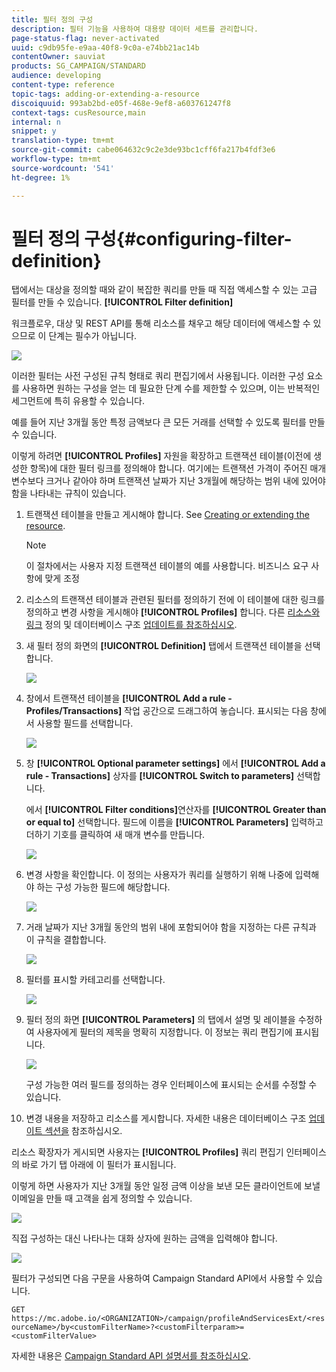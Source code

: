 ```yaml
---
title: 필터 정의 구성
description: 필터 기능을 사용하여 대용량 데이터 세트를 관리합니다.
page-status-flag: never-activated
uuid: c9db95fe-e9aa-40f8-9c0a-e74bb21ac14b
contentOwner: sauviat
products: SG_CAMPAIGN/STANDARD
audience: developing
content-type: reference
topic-tags: adding-or-extending-a-resource
discoiquuid: 993ab2bd-e05f-468e-9ef8-a603761247f8
context-tags: cusResource,main
internal: n
snippet: y
translation-type: tm+mt
source-git-commit: cabe064632c9c2e3de93bc1cff6fa217b4fdf3e6
workflow-type: tm+mt
source-wordcount: '541'
ht-degree: 1%

---
```



# 필터 정의 구성{#configuring-filter-definition}

탭에서는 대상을 정의할 때와 같이 복잡한 쿼리를 만들 때 직접 액세스할 수 있는 고급 필터를 만들 수 있습니다. **[!UICONTROL Filter definition]**

워크플로우, 대상 및 REST API를 통해 리소스를 채우고 해당 데이터에 액세스할 수 있으므로 이 단계는 필수가 아닙니다.

![](assets/custom_resource_filter-definition.png)

이러한 필터는 사전 구성된 규칙 형태로 쿼리 편집기에서 사용됩니다. 이러한 구성 요소를 사용하면 원하는 구성을 얻는 데 필요한 단계 수를 제한할 수 있으며, 이는 반복적인 세그먼트에 특히 유용할 수 있습니다.

예를 들어 지난 3개월 동안 특정 금액보다 큰 모든 거래를 선택할 수 있도록 필터를 만들 수 있습니다.

이렇게 하려면 **[!UICONTROL Profiles]** 자원을 확장하고 트랜잭션 테이블(이전에 생성한 항목)에 대한 필터 링크를 정의해야 합니다. 여기에는 트랜잭션 가격이 주어진 매개변수보다 크거나 같아야 하며 트랜잭션 날짜가 지난 3개월에 해당하는 범위 내에 있어야 함을 나타내는 규칙이 있습니다.

1. 트랜잭션 테이블을 만들고 게시해야 합니다. See [Creating or extending the resource](../../developing/using/creating-or-extending-the-resource.md).

   >[!NOTE]
   >
   >이 절차에서는 사용자 지정 트랜잭션 테이블의 예를 사용합니다. 비즈니스 요구 사항에 맞게 조정

1. 리소스의 트랜잭션 테이블과 관련된 필터를 정의하기 전에 이 테이블에 대한 링크를 정의하고 변경 사항을 게시해야 **[!UICONTROL Profiles]** 합니다. 다른 [리소스와 링크](../../developing/using/configuring-the-resource-s-data-structure.md#defining-links-with-other-resources) 정의 및 데이터베이스 구조 [업데이트를 참조하십시오](../../developing/using/updating-the-database-structure.md).
1. 새 필터 정의 화면의 **[!UICONTROL Definition]** 탭에서 트랜잭션 테이블을 선택합니다.

   ![](assets/custom_resource_filter-definition_example-empty.png)

1. 창에서 트랜잭션 테이블을 **[!UICONTROL Add a rule - Profiles/Transactions]** 작업 공간으로 드래그하여 놓습니다. 표시되는 다음 창에서 사용할 필드를 선택합니다.

   ![](assets/custom_resource_filter-definition_example-field.png)

1. 창 **[!UICONTROL Optional parameter settings]** 에서 **[!UICONTROL Add a rule - Transactions]** 상자를 **[!UICONTROL Switch to parameters]** 선택합니다.

   에서 **[!UICONTROL Filter conditions]**&#x200B;연산자를 **[!UICONTROL Greater than or equal to]** 선택합니다. 필드에 이름을 **[!UICONTROL Parameters]** 입력하고 더하기 기호를 클릭하여 새 매개 변수를 만듭니다.

   ![](assets/custom_resource_filter-definition_example-parameter.png)

1. 변경 사항을 확인합니다. 이 정의는 사용자가 쿼리를 실행하기 위해 나중에 입력해야 하는 구성 가능한 필드에 해당합니다.

   ![](assets/custom_resource_filter-definition_ex_edit-rule.png)

1. 거래 날짜가 지난 3개월 동안의 범위 내에 포함되어야 함을 지정하는 다른 규칙과 이 규칙을 결합합니다.

   ![](assets/custom_resource_filter-definition_example.png)

1. 필터를 표시할 카테고리를 선택합니다.

   ![](assets/custom_resource_filter-definition_category.png)

1. 필터 정의 화면 **[!UICONTROL Parameters]** 의 탭에서 설명 및 레이블을 수정하여 사용자에게 필터의 제목을 명확히 지정합니다. 이 정보는 쿼리 편집기에 표시됩니다.

   ![](assets/custom_resource_filter-definition_parameters.png)

   구성 가능한 여러 필드를 정의하는 경우 인터페이스에 표시되는 순서를 수정할 수 있습니다.

1. 변경 내용을 저장하고 리소스를 게시합니다. 자세한 내용은 데이터베이스 구조 [업데이트 섹션을](../../developing/using/updating-the-database-structure.md) 참조하십시오.

리소스 확장자가 게시되면 사용자는 **[!UICONTROL Profiles]** 쿼리 편집기 [](../../automating/using/editing-queries.md) 인터페이스의 바로 가기 탭 아래에 이 필터가 표시됩니다.

이렇게 하면 사용자가 지난 3개월 동안 일정 금액 이상을 보낸 모든 클라이언트에 보낼 이메일을 만들 때 고객을 쉽게 정의할 수 있습니다.

![](assets/custom_resource_filter-definition_email-audience.png)

직접 구성하는 대신 나타나는 대화 상자에 원하는 금액을 입력해야 합니다.

![](assets/custom_resource_filter-definition_email-audience_filter.png)

필터가 구성되면 다음 구문을 사용하여 Campaign Standard API에서 사용할 수 있습니다.

`GET https://mc.adobe.io/<ORGANIZATION>/campaign/profileAndServicesExt/<resourceName>/by<customFilterName>?<customFilterparam>=<customFilterValue>`

자세한 내용은 [Campaign Standard API 설명서를 참조하십시오](../../api/using/filtering.md#custom-filters).
